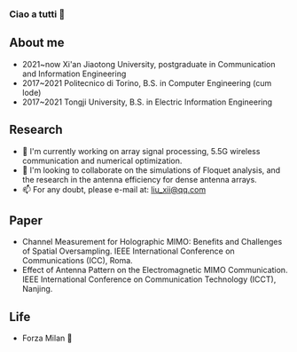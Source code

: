 ### Ciao a tutti 👋

## About me

- 2021~now Xi'an Jiaotong University, postgraduate in Communication and Information Engineering
- 2017~2021 Politecnico di Torino, B.S. in Computer Engineering (cum lode)
- 2017~2021 Tongji University, B.S. in Electric Information Engineering

## Research
 
- 🔭 I'm currently working on array signal processing, 5.5G wireless communication and numerical optimization.
- 👯 I'm looking to collaborate on the simulations of Floquet analysis, and the research in the antenna efficiency for dense antenna arrays.
- 📫 For any doubt, please e-mail at: <liu_xii@qq.com>

## Paper

- Channel Measurement for Holographic MIMO: Benefits and Challenges of Spatial Oversampling. IEEE International Conference on Communications (ICC), Roma.
- Effect of Antenna Pattern on the Electromagnetic MIMO Communication. IEEE International Conference on Communication Technology (ICCT), Nanjing.

## Life

- Forza Milan :sparkling_heart:

<!--
**GranLiu/GranLiu** is a ✨ _special_ ✨ repository because its `README.md` (this file) appears on your GitHub profile.

Here are some ideas to get you started:

- 🔭 I’m currently working on ...
- 🌱 I’m currently learning ...
- 👯 I’m looking to collaborate on ...
- 🤔 I’m looking for help with ...
- 💬 Ask me about ...
- 📫 How to reach me: ...
- 😄 Pronouns: ...
- ⚡ Fun fact: ...
-->
